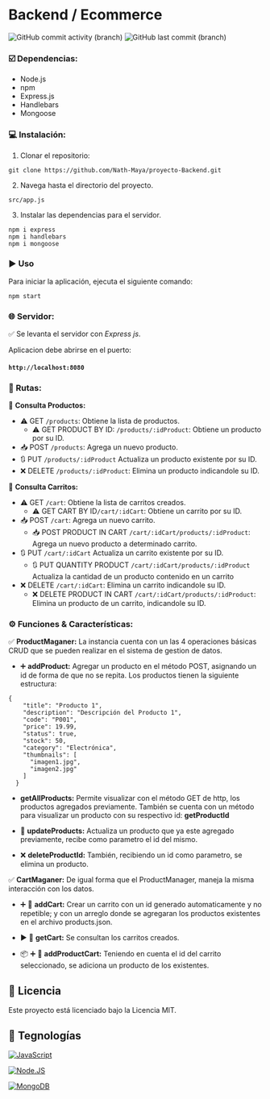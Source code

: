 # Backend / Ecommerce

![GitHub commit activity (branch)](https://img.shields.io/github/commit-activity/t/Nath-Maya/proyecto-Backend)
![GitHub last commit (branch)](https://img.shields.io/github/last-commit/Nath-Maya/proyecto-Backend/Entrega2)



### ☑️ Dependencias:

- Node.js 
- npm 
- Express.js
- Handlebars
- Mongoose


### 💻 Instalación:

1. Clonar el repositorio: 

```shell
git clone https://github.com/Nath-Maya/proyecto-Backend.git
```
2. Navega hasta el directorio del proyecto.

```shell
src/app.js
```
3. Instalar las dependencias para el servidor.
```shell
npm i express
npm i handlebars
npm i mongoose
```

### ▶️ Uso
Para iniciar la aplicación, ejecuta el siguiente comando:
```shell
npm start 
```

### 🌐 Servidor:

✅    Se levanta el servidor con *Express js*.

Aplicacion debe abrirse en el puerto: 

#### `http://localhost:8080`

### 🔀 Rutas:

📍   **Consulta Productos:** 

- ⚠️ GET `/products`: Obtiene la lista de productos.
  - ⚠️ GET PRODUCT BY ID: `/products/:idProduct`: Obtiene un producto por su ID.
- 📥 POST `/products`: Agrega un nuevo producto.
- 🔃 PUT `/products/:idProduct` Actualiza un producto existente por su ID.
- ❌ DELETE `/products/:idProduct`: Elimina un producto indicandole su ID.

📍   **Consulta Carritos:** 

- ⚠️ GET `/cart`: Obtiene la lista de carritos creados.
  - ⚠️ GET CART BY ID`/cart/:idCart`: Obtiene un carrito por su ID.
- 📥 POST `/cart`: Agrega un nuevo carrito.
  - 📥 POST PRODUCT IN CART `/cart/:idCart/products/:idProduct`: Agrega un nuevo producto a determinado carrito.
- 🔃 PUT `/cart/:idCart` Actualiza un carrito existente por su ID.
  - 🔃 PUT QUANTITY PRODUCT `/cart/:idCart/products/:idProduct` Actualiza la cantidad de un producto contenido en un carrito
- ❌ DELETE `/cart/:idCart`: Elimina un carrito indicandole su ID.
  - ❌ DELETE PRODUCT IN CART `/cart/:idCart/products/:idProduct`: Elimina un producto de un carrito, indicandole su ID.



### ⚙️ Funciones & Características:

✅    **ProductMaganer:**  La instancia  cuenta con un las 4 operaciones básicas CRUD que se pueden realizar en el sistema de gestion de datos.

- ➕ **addProduct:** Agregar un producto en el método POST, asignando un id de forma de que no se repita. Los productos tienen la siguiente estructura: 

```
{
    "title": "Producto 1",
    "description": "Descripción del Producto 1",
    "code": "P001",
    "price": 19.99,
    "status": true,
    "stock": 50,
    "category": "Electrónica",
    "thumbnails": [
      "imagen1.jpg",
      "imagen2.jpg"
    ]
  }
```
- **getAllProducts:** Permite visualizar con el método GET de http, los productos agregados previamente.
También se cuenta con un método para visualizar un producto con su respectivo id: **getProductId**

- 🔁 **updateProducts:** Actualiza un producto que ya este agregado previamente, recibe como parametro el id del mismo. 

- ❌ **deleteProductId:** También, recibiendo un id como parametro, se elimina un producto. 

✅    **CartMaganer:**  De igual forma que el ProductManager, maneja la misma interacción con los datos.

-  ➕ 🛒 **addCart:** Crear un carrito con un id generado automaticamente y no repetible; y con un arreglo donde se agregaran los productos existentes en el archivo products.json. 

-  ▶️ 🛒  **getCart:** Se consultan los carritos creados. 

-  📦 ➕ 🛒 **addProductCart:** Teniendo en cuenta el id del carrito seleccionado, se adiciona un producto de los existentes. 



## 🔐 Licencia

Este proyecto está licenciado bajo la Licencia MIT. 


## 📱 Tegnologías

[![JavaScript](https://img.shields.io/badge/JavaScript-F7DF1E?style=for-the-badge&logo=javascript&logoColor=white&labelColor=101010)]()

[![Node.JS](https://img.shields.io/badge/Node.JS-339933?style=for-the-badge&logo=node.js&logoColor=white&labelColor=101010)]()

[![MongoDB](https://img.shields.io/badge/MongoDB-47A248?style=for-the-badge&logo=mongodb&logoColor=white&labelColor=101010)]()



